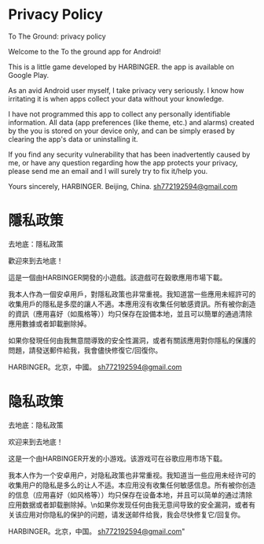 # Privacy Policy
To The Ground: privacy policy

Welcome to the To the ground app for Android!

This is a little game developed by HARBINGER.  the app is available on Google Play.

As an avid Android user myself, I take privacy very seriously. I know how irritating it is when apps collect your data without your knowledge.

I have not programmed this app to collect any personally identifiable information. All data (app preferences (like theme, etc.) and alarms) created by the you is stored on your device only, and can be simply erased by clearing the app's data or uninstalling it.

If you find any security vulnerability that has been inadvertently caused by me, or have any question regarding how the app protects your privacy, please send me an email and I will surely try to fix it/help you.

Yours sincerely,
HARBINGER.
Beijing, China.
sh772192594@gmail.com




# 隱私政策
去地底：隱私政策

歡迎來到去地底！

這是一個由HARBINGER開發的小遊戲。該遊戲可在穀歌應用市場下載。

我本人作為一個安卓用戶，對隱私政策也非常重視。我知道當一些應用未經許可的收集用戶的隱私是多麼的讓人不適。本應用沒有收集任何敏感資訊。所有被你創造的資訊（應用喜好（如風格等））均只保存在設備本地，並且可以簡單的通過清除應用數據或者卸載删除掉。

如果你發現任何由我無意間導致的安全性漏洞，或者有關該應用對你隱私的保護的問題，請發送郵件給我，我會儘快修復它/回復你。

HARBINGER。北京，中國。 
sh772192594@gmail.com 



 # 隐私政策
 去地底：隐私政策
 
 欢迎来到去地底！
 
 这是一个由HARBINGER开发的小游戏。该游戏可在谷歌应用市场下载。
 
 我本人作为一个安卓用户，对隐私政策也非常重视。我知道当一些应用未经许可的收集用户的隐私是多么的让人不适。本应用没有收集任何敏感信息。所有被你创造的信息（应用喜好（如风格等））均只保存在设备本地，并且可以简单的通过清除应用数据或者卸载删除掉。\n如果你发现任何由我无意间导致的安全漏洞，或者有关该应用对你隐私的保护的问题，请发送邮件给我，我会尽快修复它/回复你。
 
 HARBINGER。北京，中国。
 sh772192594@gmail.com"
